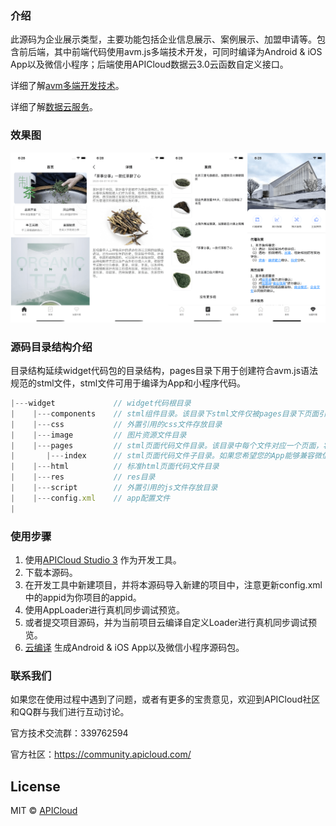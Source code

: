 ### 介绍

此源码为企业展示类型，主要功能包括企业信息展示、案例展示、加盟申请等。包含前后端，其中前端代码使用avm.js多端技术开发，可同时编译为Android & iOS App以及微信小程序；后端使用APICloud数据云3.0云函数自定义接口。

详细了解[avm多端开发技术](https://docs.apicloud.com/apicloud3/)。

详细了解[数据云服务](https://docs.apicloud.com/Cloud-API/sentosa)。

### 效果图

![preview](docs/preview.png)

### 源码目录结构介绍

目录结构延续widget代码包的目录结构，pages目录下用于创建符合avm.js语法规范的stml文件，stml文件可用于编译为App和小程序代码。

```js
|---widget             // widget代码根目录
|    |---components    // stml组件目录。该目录下stml文件仅被pages目录下页面引用，不单独编译
|    |---css		   // 外置引用的css文件存放目录
|    |---image         // 图片资源文件目录
|    |---pages         // stml页面代码文件目录。该目录中每个文件对应一个页面，将被编译为js或者小程序的3个代码片段
|       |---index      // stml页面代码文件子目录。如果您希望您的App能够兼容微信小程序，需按照微信小程序目录结构，新增一层子目录，并将stml文件置于该目录下
|    |---html          // 标准html页面代码文件目录
|    |---res           // res目录
|    |---script        // 外置引用的js文件存放目录
|    |---config.xml    // app配置文件
|
```

### 使用步骤

1. 使用[APICloud Studio 3](https://www.apicloud.com/studio3) 作为开发工具。
2. 下载本源码。
3. 在开发工具中新建项目，并将本源码导入新建的项目中，注意更新config.xml中的appid为你项目的appid。
4. 使用AppLoader进行真机同步调试预览。
5. 或者提交项目源码，并为当前项目云编译自定义Loader进行真机同步调试预览。
6. [云编译](https://www.apicloud.com/appoverview) 生成Android & iOS App以及微信小程序源码包。


### 联系我们

如果您在使用过程中遇到了问题，或者有更多的宝贵意见，欢迎到APICloud社区和QQ群与我们进行互动讨论。

官方技术交流群：339762594

官方社区：<a href='https://community.apicloud.com/' target='_blank'>https://community.apicloud.com/</a>

## License

MIT © [APICloud](https://www.apicloud.com)